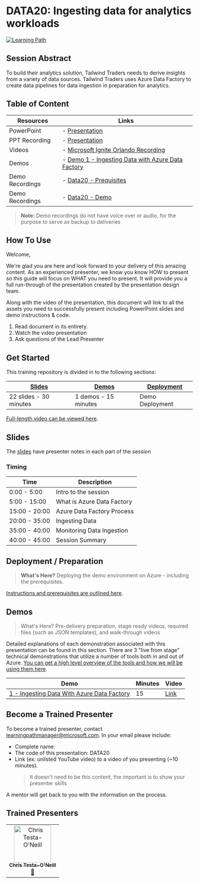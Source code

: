 # DATA20: Ingesting data for analytics workloads

[![Learning Path](https://img.shields.io/badge/Learning%20Path-DATA-fe5e00?logo=microsoft)](https://github.com/microsoft/ignite-learning-paths-training-DATA)

## Session Abstract

To build their analytics solution, Tailwind Traders needs to derive insights from a variety of data sources. 
Tailwind Traders uses Azure Data Factory to create data pipelines for data ingestion in preparation for analytics. 


## Table of Content

| Resources          | Links                            |
|-------------------|----------------------------------|
| PowerPoint        | - [Presentation](presentations.md) |
| PPT Recording     | - [Presentation](https://globaleventcdn.blob.core.windows.net/assets/data/data20/DATA20.mp4) |
| Videos            | - [Microsoft Ignite Orlando Recording](https://myignite.techcommunity.microsoft.com/sessions/84355) |
| Demos             | - [Demo 1 - Ingesting Data with Azure Data Factory](demos/README.md#demo-1---ingesting-data-with=datafactory) |
| Demo Recordings           | - [Data20 - Prequisites](https://globaleventcdn.blob.core.windows.net/assets/data/data20/Data20_Prerequisites-NoAudio.mp4 ) |
| Demo Recordings           | - [Data20 - Demo](https://globaleventcdn.blob.core.windows.net/assets/data/data20/Data20-Demo--NoAudio.mp4 ) |


> **Note:** Demo recordings do not have voice over or audio, for the purpose to serve as backup to deliveries

## How To Use

Welcome,

We're glad you are here and look forward to your delivery of this amazing content. As an experienced presenter, we know you know HOW to present so this guide will focus on WHAT you need to present. It will provide you a full run-through of the presentation created by the presentation design team. 

Along with the video of the presentation, this document will link to all the assets you need to successfully present including PowerPoint slides and demo instructions &
code.

1.  Read document in its entirety.
2.  Watch the video presentation
3.  Ask questions of the Lead Presenter


## Get Started

This training repository is divided in to the following sections:

| [Slides](#slides) | [Demos](demos/README.md) | [Deployment](deployment/README.md) | 
|-------------------|---------------------------|--------------------------------------
| 22 slides - 30 minutes | 1 demos - 15 minutes | Demo Deployment

 [Full-length video can be viewed here](#).

## Slides

The [slides](presentations.md) have presenter notes in each part of the session


### Timing

| Time        | Description 
--------------|-------------
0:00 - 5:00   | Intro to the session 
5:00 - 15:00  | What is Azure Data Factory
15:00 - 20:00 | Azure Data Factory Process
20:00 - 35:00 | Ingesting Data
35:00 - 40:00 | Monitoring Data Ingestion
40:00 - 45:00 | Session Summary

## Deployment / Preparation

>**What's Here?** Deploying the demo environment on Azure - including the prerequisites.

[Instructions and prerequisites are outlined here](deployment/README.md). 


## Demos

> What's Here? Pre-delivery preparation, stage ready videos, required files (such as JSON templates), and walk-through videos

Detailed explanations of each demonstration associated with this presentation can be found in this section. There are 3 "live from stage" technical demonstrations that utilize a number of tools both in and out of Azure. [You can get a high level overview of the tools and how we will be using them here](demos/README.md).

| Demo 	                                                                                               | Minutes | Video
-------------------------------------------------------------------------------------------------------|---------|-----------------
|  [1 - Ingesting Data With Azure Data Factory](demos/README.md#demo-1--ingesting-data-with=datafactory) | 15       | [Link](/)


## Become a Trained Presenter

To become a trained presenter, contact [learningpathmanager@microsoft.com](mailto:learningpathmanager@microsoft.com). In your email please include:

- Complete name:
- The code of this presentation: DATA20
- Link (ex: unlisted YouTube video) to a video of you presenting (~10 minutes). 
  > It doesn't need to be this content, the important is to show your presenter skills

A mentor will get back to you with the information on the process.

## Trained Presenters

<!-- ALL-CONTRIBUTORS-LIST:START - Do not remove or modify this section -->

<table>
<tr>
    <td align="center"><a href="http://learnanalytics.microsoft.com">
        <img src="https://avatars0.githubusercontent.com/u/22796551?s=460&v=4" width="100px;" alt="Chris Testa-O'Neill
"/><br />
        <sub><b>Chris Testa-O'Neill
</b></sub></a><br />
            <a href="https://github.com/microsoft/ignite-learning-paths-training-data/commits?author=ctestaoneillmsft" title="talk">📢</a> 
    </td>
</tr></table>

<!-- ALL-CONTRIBUTORS-LIST:END -->
